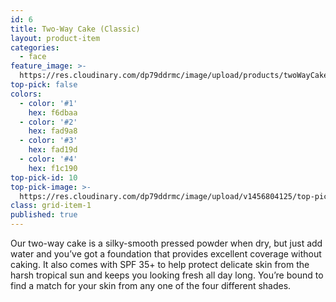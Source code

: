 ```yaml
---
id: 6
title: Two-Way Cake (Classic)
layout: product-item
categories:
  - face
feature_image: >-
  https://res.cloudinary.com/dp79ddrmc/image/upload/products/twoWayCakeClassic.jpg
top-pick: false
colors:
  - color: '#1'
    hex: f6dbaa
  - color: '#2'
    hex: fad9a8
  - color: '#3'
    hex: fad19d
  - color: '#4'
    hex: f1c190
top-pick-id: 10
top-pick-image: >-
  https://res.cloudinary.com/dp79ddrmc/image/upload/v1456804125/top-pick/twoWayCakeClassic.jpg
class: grid-item-1
published: true
---
```

Our two-way cake is a silky-smooth pressed powder when dry, but just add water and you’ve got a foundation that provides excellent coverage without caking. It also comes with SPF 35+ to help protect delicate skin from the harsh tropical sun and keeps you looking fresh all day long. You’re bound to find a match for your skin from any one of the four different shades.
